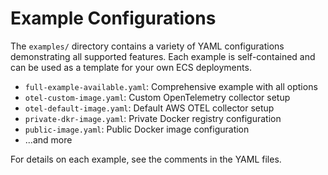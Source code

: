 # Example Configurations

The `examples/` directory contains a variety of YAML configurations demonstrating all supported features. Each example is self-contained and can be used as a template for your own ECS deployments.

- `full-example-available.yaml`: Comprehensive example with all options
- `otel-custom-image.yaml`: Custom OpenTelemetry collector setup
- `otel-default-image.yaml`: Default AWS OTEL collector setup
- `private-dkr-image.yaml`: Private Docker registry configuration
- `public-image.yaml`: Public Docker image configuration
- ...and more

For details on each example, see the comments in the YAML files.
